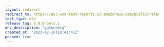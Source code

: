 ```yaml
---
layout: redirect
redirect_to: https://a8c-woo-test-reports.s3.amazonaws.com/public/release/8.0.0-beta.1/gutenberg/e2e/index.html
test_type: e2e
release_tag: 8.0.0-beta.1
env_description: "gutenberg"
created_at: "2023-07-18T19:41:41Z"
passed: true
---
```


